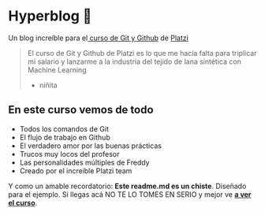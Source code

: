 # Hyperblog 💚

Un blog increíble para el[ curso de Git y Github](https://platzi.com/cursos/git-github/ ' curso de Git y Github') de [Platzi](https://platzi.com/ 'Platzi')

> El curso de Git y Github de Platzi es lo que me hacía falta para triplicar mi salario y lanzarme a la industria del tejido de lana sintética con Machine Learning
>
> - niñita

## En este curso vemos de todo

- Todos los comandos de Git
- El flujo de trabajo en Github
- El verdadero amor por las buenas prácticas
- Trucos muy locos del profesor
- Las personalidades múltiples de Freddy
- Creado por el increible Platzi team

Y como un amable recordatorio: **Este readme.md es un chiste**. Diseñado para el ejemplo. Si llegas acá NO TE LO TOMES EN SERIO y mejor ve [**a ver el curso**](https://platzi.com/cursos/git-github/ 'a ver el curso').
